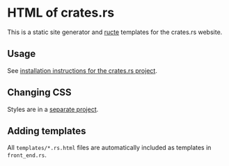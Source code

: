 # HTML of crates.rs

This is a static site generator and [ructe](https://crates.rs/crates/ructe) templates for the crates.rs website.

## Usage

See [installation instructions for the crates.rs project](https://gitlab.com/crates.rs/crates.rs).

## Changing CSS

Styles are in a [separate project](https://gitlab.com/crates.rs/style).

## Adding templates

All `templates/*.rs.html` files are automatically included as templates in `front_end.rs`.
